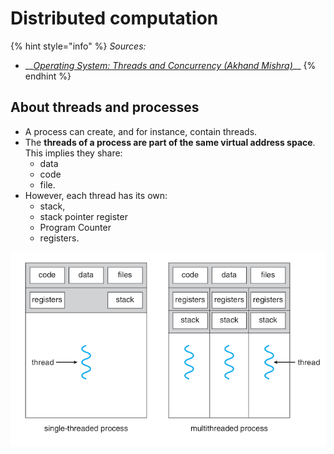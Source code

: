# Distributed computation

{% hint style="info" %}
_Sources:_

* \_\_[_Operating System: Threads and Concurrency \(Akhand Mishra\)_](https://medium.com/@akhandmishra/operating-system-threads-and-concurrency-aec2036b90f8)\_\_
{% endhint %}

## About threads and processes

* A process can create, and for instance, contain threads.
* The **threads of a process are part of the same virtual address space**. This implies they share:
  * data
  * code
  * file.
* However, each thread has its own:
  * stack, 
  * stack pointer register
  * Program Counter
  * registers.

![](../../.gitbook/assets/image%20%2822%29.png)



